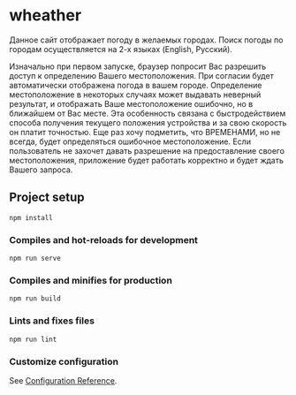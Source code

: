 # wheather

Данное сайт отображает погоду в желаемых городах.
Поиск погоды по городам осуществляется на 2-х языках (English, Русский).

Изначально при первом запуске, браузер попросит Вас разрешить доступ к определению Вашего местоположения.
При согласии будет автоматически отображена погода в вашем городе. Определение местоположение в некоторых случаях может выдавать неверный результат, и отображать Ваше местоположение ошибочно, но в ближайшем от Вас месте. Эта особенность связана с быстродействием способа получения текущего положения устройства и за свою скорость он платит точностью. Еще раз хочу подметить, что ВРЕМЕНАМИ, но не всегда, будет определяться ошибочное местоположение.
Если пользователь не захочет давать разрешение на предоставление своего местоположения, приложение будет работать корректно и будет ждать Вашего запроса.


## Project setup

```
npm install
```

### Compiles and hot-reloads for development

```
npm run serve
```

### Compiles and minifies for production

```
npm run build
```

### Lints and fixes files

```
npm run lint
```

### Customize configuration

See [Configuration Reference](https://cli.vuejs.org/config/).
